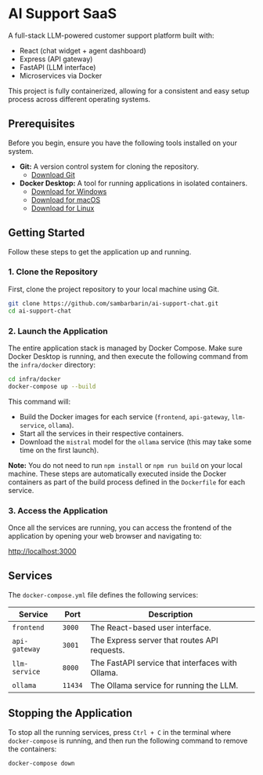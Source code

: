 # AI Support SaaS

A full-stack LLM-powered customer support platform built with:
- React (chat widget + agent dashboard)
- Express (API gateway)
- FastAPI (LLM interface)
- Microservices via Docker

This project is fully containerized, allowing for a consistent and easy setup process across different operating systems.

## Prerequisites

Before you begin, ensure you have the following tools installed on your system.

- **Git:** A version control system for cloning the repository.
  - [Download Git](https://git-scm.com/downloads)
- **Docker Desktop:** A tool for running applications in isolated containers.
  - [Download for Windows](https://docs.docker.com/desktop/install/windows-install/)
  - [Download for macOS](https://docs.docker.com/desktop/install/mac-install/)
  - [Download for Linux](https://docs.docker.com/desktop/install/linux-install/)

## Getting Started

Follow these steps to get the application up and running.

### 1. Clone the Repository

First, clone the project repository to your local machine using Git.

```bash
git clone https://github.com/sambarbarin/ai-support-chat.git
cd ai-support-chat
```

### 2. Launch the Application

The entire application stack is managed by Docker Compose. Make sure Docker Desktop is running, and then execute the following command from the `infra/docker` directory:

```bash
cd infra/docker
docker-compose up --build
```

This command will:
- Build the Docker images for each service (`frontend`, `api-gateway`, `llm-service`, `ollama`).
- Start all the services in their respective containers.
- Download the `mistral` model for the `ollama` service (this may take some time on the first launch).

**Note:** You do not need to run `npm install` or `npm run build` on your local machine. These steps are automatically executed inside the Docker containers as part of the build process defined in the `Dockerfile` for each service.

### 3. Access the Application

Once all the services are running, you can access the frontend of the application by opening your web browser and navigating to:

[http://localhost:3000](http://localhost:3000)

## Services

The `docker-compose.yml` file defines the following services:

| Service       | Port      | Description                                      |
|---------------|-----------|--------------------------------------------------|
| `frontend`    | `3000`    | The React-based user interface.                  |
| `api-gateway` | `3001`    | The Express server that routes API requests.     |
| `llm-service` | `8000`    | The FastAPI service that interfaces with Ollama. |
| `ollama`      | `11434`   | The Ollama service for running the LLM.          |

## Stopping the Application

To stop all the running services, press `Ctrl + C` in the terminal where `docker-compose` is running, and then run the following command to remove the containers:

```bash
docker-compose down
